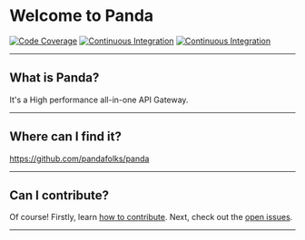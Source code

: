 # Welcome to Panda
[![Code Coverage](https://codecov.io/github/pandafolks/panda/branch/master/graph/badge.svg?token=RO6VFA3SVU)](https://codecov.io/github/pandafolks/panda)
[![Continuous Integration](https://github.com/pandafolks/panda/actions/workflows/ci.yml/badge.svg?branch=master)](https://github.com/pandafolks/panda/actions/workflows/ci.yml)
[![Continuous Integration](https://github.com/pandafolks/panda/actions/workflows/fat_jar.yml/badge.svg?branch=master)](https://github.com/pandafolks/panda/actions/workflows/fat_jar.yml)

---
## What is Panda?
It's a High performance all-in-one API Gateway.

---
## Where can I find it?
<https://github.com/pandafolks/panda>

---
## Can I contribute?
Of course! Firstly, learn [how to contribute](https://pandafolks.github.io/panda/contributing/). 
Next, check out the [open issues](https://github.com/pandafolks/panda/issues). 

---

